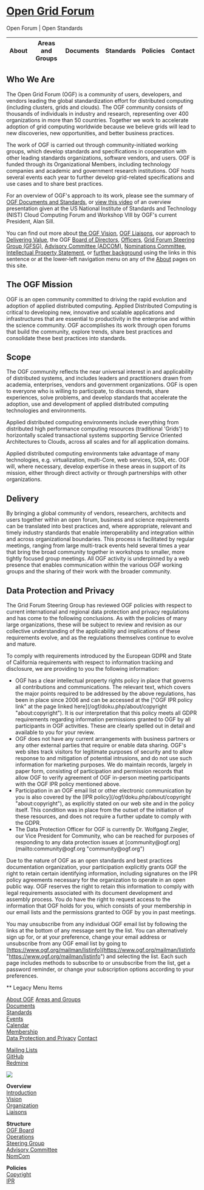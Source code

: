 # [**Open Grid Forum**](/ "[H]")

Open Forum | Open Standards

| About | Areas and Groups | Documents | Standards | Policies | Contact |
| ----- | ---------------- | --------- | --------- | -------- | ------- |

## Who We Are

The Open Grid Forum (OGF) is a community of users, developers, and vendors leading the global standardization effort for distributed computing (including clusters, grids and clouds). The OGF community consists of thousands of individuals in industry and research, representing over 400 organizations in more than 50 countries. Together we work to accelerate adoption of grid computing worldwide because we believe grids will lead to new discoveries, new opportunities, and better business practices.

The work of OGF is carried out through community-initiated working groups, which develop standards and specifications in cooperation with other leading standards organizations, software vendors, and users. OGF is funded through its Organizational Members, including technology companies and academic and government research institutions. OGF hosts several events each year to further develop grid-related specifications and use cases and to share best practices.

For an overview of OGF's approach to its work, please see the summary of [OGF Documents and Standards](/ogf/doku.php/standards/standards "standards:standards"), or [view this video](https://youtu.be/tP24wwORFkY "https://youtu.be/tP24wwORFkY") of an overview presentation given at the US National Institute of Standards and Technology (NIST) Cloud Computing Forum and Workshop VIII by OGF's current President, Alan Sill.

You can find out more about [the OGF Vision](/ogf/doku.php/about/mission "about:mission"), [OGF Liaisons](/ogf/doku.php/about/liaisons "about:liaisons"), our approach to [Delivering Value](/ogf/doku.php/about/introduction "about:introduction"), the OGF [Board of Directors](/ogf/doku.php/about/ogf_board "about:ogf_board"), [Officers](/ogf/doku.php/about/operations "about:operations"), [Grid Forum Steering Group (GFSG)](/ogf/doku.php/about/steering_group "about:steering_group"), [Advisory Committee (ADCOM)](/ogf/doku.php/about/advisory_committee "about:advisory_committee"), [Nominations Committee](/ogf/doku.php/about/nomcom "about:nomcom"), [Intellectual Property Statement](/ogf/doku.php/about/copyright "about:copyright"), or [further background](/ogf/doku.php/about/organization "about:organization") using the links in this sentence or at the lower-left navigation menu on any of the <span class="curid">[About](/ogf/doku.php/about "about")</span> pages on this site.

## The OGF Mission

OGF is an open community committed to driving the rapid evolution and adoption of applied distributed computing. Applied Distributed Computing is critical to developing new, innovative and scalable applications and infrastructures that are essential to productivity in the enterprise and within the science community. OGF accomplishes its work through open forums that build the community, explore trends, share best practices and consolidate these best practices into standards.

## Scope

The OGF community reflects the near universal interest in and applicability of distributed systems, and includes leaders and practitioners drawn from academia, enterprises, vendors and government organizations. OGF is open to everyone who is willing to participate, to discuss trends, share experiences, solve problems, and develop standards that accelerate the adoption, use and development of applied distributed computing technologies and environments.

Applied distributed computing environments include everything from distributed high performance computing resources (traditional 'Grids') to horizontally scaled transactional systems supporting Service Oriented Architectures to Clouds, across all scales and for all application domains.

Applied distributed computing environments take advantage of many technologies, e.g. virtualization, multi-Core, web services, SOA, etc. OGF will, where necessary, develop expertise in these areas in support of its mission, either through direct activity or through partnerships with other organizations.

## Delivery

By bringing a global community of vendors, researchers, architects and users together within an open forum, business and science requirements can be translated into best practices and, where appropriate, relevant and timely industry standards that enable interoperability and integration within and across organizational boundaries. This process is facilitated by regular meetings, ranging from large multi-track events held several times a year that bring the broad community together in workshops to smaller, more tightly focused group meetings. All OGF activity is underpinned by a web presence that enables communication within the various OGF working groups and the sharing of their work with the broader community.

## Data Protection and Privacy

The Grid Forum Steering Group has reviewed OGF policies with respect to current international and regional data protection and privacy regulations and has come to the following conclusions. As with the policies of many large organizations, these will be subject to review and revision as our collective understanding of the applicability and implications of these requirements evolve, and as the regulations themselves continue to evolve and mature.

To comply with requirements introduced by the European GDPR and State of California requirements with respect to information tracking and disclosure, we are providing to you the following information:

*   <div class="li">OGF has a clear intellectual property rights policy in place that governs all contributions and communications. The relevant text, which covers the major points required to be addressed by the above regulations, has been in place since 2006 and can be accessed at the ["OGF IPR policy link" at the page linked here](/ogf/doku.php/about/copyright "about:copyright"). It is our interpretation that this policy meets all GDPR requirements regarding information permissions granted to OGF by all participants in OGF activities. These are clearly spelled out in detail and available to you for your review.</div>

*   <div class="li">OGF does not have any current arrangements with business partners or any other external parties that require or enable data sharing. OGF's web sites track visitors for legitimate purposes of security and to allow response to and mitigation of potential intrusions, and do not use such information for marketing purposes. We do maintain records, largely in paper form, consisting of participation and permission records that allow OGF to verify agreement of OGF in-person meeting participants with the OGF IPR policy mentioned above.</div>

*   <div class="li">Participation in an OGF email list or other electronic communication by you is also covered by the [IPR policy](/ogf/doku.php/about/copyright "about:copyright"), as explicitly stated on our web site and in the policy itself. This condition was in place from the outset of the initiation of these resources, and does not require a further update to comply with the GDPR.</div>

*   <div class="li">The Data Protection Officer for OGF is currently Dr. Wolfgang Ziegler, our Vice President for Community, who can be reached for purposes of responding to any data protection issues at [community@ogf.org](mailto:community@ogf.org "community@ogf.org")</div>

Due to the nature of OGF as an open standards and best practices documentation organization, your participation explicitly grants OGF the right to retain certain identifying information, including signatures on the IPR policy agreements necessary for the organization to operate in an open public way. OGF reserves the right to retain this information to comply with legal requirements associated with its document development and assembly process. You do have the right to request access to the information that OGF holds for you, which consists of your membership in our email lists and the permissions granted to OGF by you in past meetings.

You may unsubscribe from any individual OGF email list by following the links at the bottom of any message sent by the list. You can alternatively sign up for, or at your preference, change your email address or unsubscribe from any OGF email list by going to [https://www.ogf.org/mailman/listinfo](https://www.ogf.org/mailman/listinfo "https://www.ogf.org/mailman/listinfo") and selecting the list. Each such page includes methods to subscribe to or unsubscribe from the list, get a password reminder, or change your subscription options according to your preferences.


** Legacy Menu Items


[About OGF](/ogf/doku.php/about "about")
[Areas and Groups](/ogf/doku.php/structure/areas_and_groups "structure:areas_and_groups")  
[Documents](/ogf/doku.php/documents/documents "documents:documents")  
[Standards](/ogf/doku.php/standards/standards "standards:standards")  
[Events](/ogf/doku.php/events/events "events:events")  
[Calendar](/ogf/doku.php/calendar "calendar")  
[Membership](/ogf/doku.php/members/members "members:members")  
[Data Protection and Privacy](/ogf/doku.php/about#data_protection_and_privacy "about")
[Contact](/ogf/doku.php/contact "contact")  

[Mailing Lists](http://redmine.ogf.org/tab/show/mailing-lists "http://redmine.ogf.org/tab/show/mailing-lists")  
[GitHub](https://github.com/OpenGridForum "https://github.com/OpenGridForum")  
[Redmine](http://redmine.ogf.org/ "http://redmine.ogf.org/")  

![](/ogf/lib/exe/fetch.php/128x128-green1.png)



**Overview**  
[Introduction](/ogf/doku.php/about/introduction "about:introduction")  
[Vision](/ogf/doku.php/about/mission "about:mission")  
[Organization](/ogf/doku.php/about/organization "about:organization")  
[Liaisons](/ogf/doku.php/about/liaisons "about:liaisons")

**Structure**  
[OGF Board](/ogf/doku.php/about/ogf_board "about:ogf_board")  
[Operations](/ogf/doku.php/about/operations "about:operations")  
[Steering Group](/ogf/doku.php/about/steering_group "about:steering_group")  
[Advisory Committee](/ogf/doku.php/about/advisory_committee "about:advisory_committee")  
[NomCom](/ogf/doku.php/about/nomcom "about:nomcom")

**Policies**  
[Copyright](/ogf/doku.php/about/copyright "about:copyright")  
[IPR](/ogf/doku.php/about/ipr "about:ipr")
